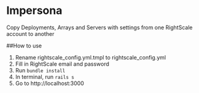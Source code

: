 Impersona
=========

Copy Deployments, Arrays and Servers with settings from one RightScale account to another

##How to use
1. Rename rightscale_config.yml.tmpl to rightscale_config.yml
2. Fill in RightScale email and password
3. Run `bundle install`
4. In terminal, run `rails s`
5. Go to http://localhost:3000
